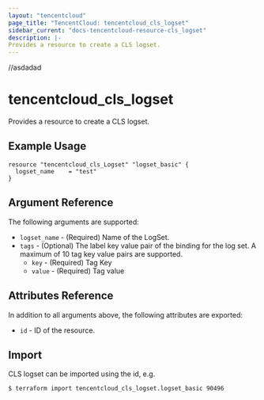 ```yaml
---
layout: "tencentcloud"
page_title: "TencentCloud: tencentcloud_cls_logset"
sidebar_current: "docs-tencentcloud-resource-cls_logset"
description: |-
Provides a resource to create a CLS logset.
---
```

//asdadad
# tencentcloud_cls_logset

Provides a resource to create a CLS logset.

## Example Usage

```hcl
resource "tencentcloud_cls_Logset" "logset_basic" {
  logset_name    = "test"
}
```

## Argument Reference

The following arguments are supported:

* `logset_name` - (Required) Name of the LogSet.
* `tags` - (Optional) The label key value pair of the binding for the log set. A maximum of 10 tag key value pairs are supported.
    * `key` - (Required) Tag Key
    * `value` - (Required) Tag value

## Attributes Reference

In addition to all arguments above, the following attributes are exported:

* `id` - ID of the resource.


## Import

CLS logset can be imported using the id, e.g.

```
$ terraform import tencentcloud_cls_logset.logset_basic 90496
```
